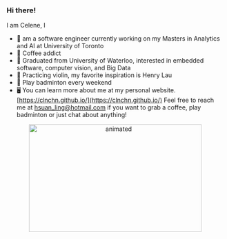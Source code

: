 ### Hi there! 

I am Celene, I

- 🌱 am a software engineer currently working on my Masters in Analytics and AI at University of Toronto 
- 🍵 Coffee addict
- 🐳 Graduated from University of Waterloo, interested in embedded software, computer vision, and Big Data
- 🎵 Practicing violin, my favorite inspiration is Henry Lau
- 🏸 Play badminton every weekend
- 🖥 You can learn more about me at my personal website. [https://clnchn.github.io/](https://clnchn.github.io/)
Feel free to reach me at [hsuan_ling@hotmail.com](hsuan_ling@hotmail.com) if you want to grab a coffee, play badminton or just chat about anything!


<p align="center"><img src=https://media.giphy.com/media/aNqEFrYVnsS52/giphy.gif alt="animated" width="400" height="250"/> </p>


<!---
hl5chen/hl5chen is a ✨ special ✨ repository because its `README.md` (this file) appears on your GitHub profile.
You can click the Preview link to take a look at your changes.
--->
